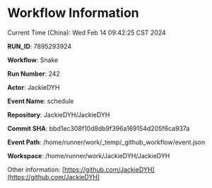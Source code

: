 # Workflow Information

Current Time (China): Wed Feb 14 09:42:25 CST 2024  

**RUN_ID**: 7895293924  

**Workflow**: Snake  

**Run Number**: 242  

**Actor**: JackieDYH  

**Event Name**: schedule  

**Repository**: JackieDYH/JackieDYH  

**Commit SHA**: bbd1ec308f10d8db9f396a169154d205f6ca937a  

**Event Path**: /home/runner/work/_temp/_github_workflow/event.json  

**Workspace**: /home/runner/work/JackieDYH/JackieDYH  

Other information: [https://github.com/JackieDYH](https://github.com/JackieDYH)
